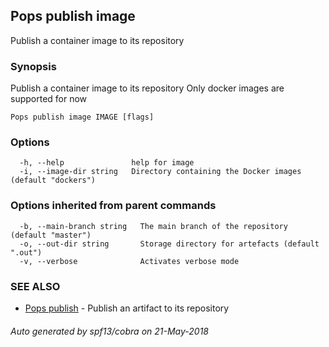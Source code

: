 ## Pops publish image

Publish a container image to its repository

### Synopsis

Publish a container image to its repository
  Only docker images are supported for now

```
Pops publish image IMAGE [flags]
```

### Options

```
  -h, --help               help for image
  -i, --image-dir string   Directory containing the Docker images (default "dockers")
```

### Options inherited from parent commands

```
  -b, --main-branch string   The main branch of the repository (default "master")
  -o, --out-dir string       Storage directory for artefacts (default ".out")
  -v, --verbose              Activates verbose mode
```

### SEE ALSO

* [Pops publish](Pops_publish.md)	 - Publish an artifact to its repository

###### Auto generated by spf13/cobra on 21-May-2018
